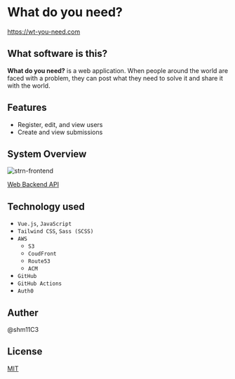 # What do you need?

https://wt-you-need.com

## What software is this?
**What do you need?** is a web application.
When people around the world are faced with a problem, they can post what they need to solve it and share it with the world.

## Features
- Register, edit, and view users
- Create and view submissions

## System Overview
![strn-frontend](https://user-images.githubusercontent.com/78523393/193885225-c97685cc-93b2-4397-937a-f12e430378c0.jpg)

[Web Backend API](https://github.com/shm11C3/strn-backend)

## Technology used
- `Vue.js`, `JavaScript`
- `Tailwind CSS`, `Sass (SCSS)`
- `AWS`
    - `S3`
    - `CoudFront`
    - `Route53`
    - `ACM`
- `GitHub`
- `GitHub Actions`
- `Auth0`

## Auther
@shm11C3

## License
[MIT](/LICENSE)
